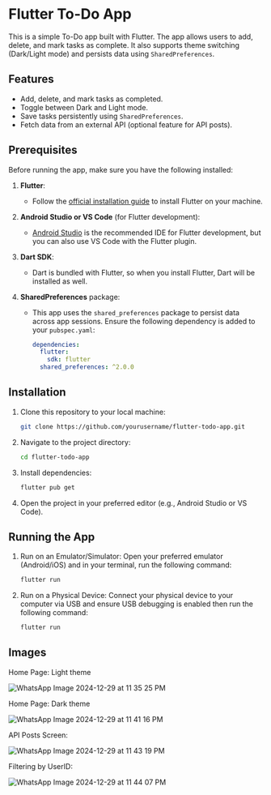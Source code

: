 # Flutter To-Do App

This is a simple To-Do app built with Flutter. The app allows users to add, delete, and mark tasks as complete. It also supports theme switching (Dark/Light mode) and persists data using `SharedPreferences`.

## Features
- Add, delete, and mark tasks as completed.
- Toggle between Dark and Light mode.
- Save tasks persistently using `SharedPreferences`.
- Fetch data from an external API (optional feature for API posts).

## Prerequisites

Before running the app, make sure you have the following installed:

1. **Flutter**:
   - Follow the [official installation guide](https://flutter.dev/docs/get-started/install) to install Flutter on your machine.
   
2. **Android Studio or VS Code** (for Flutter development):
   - [Android Studio](https://developer.android.com/studio) is the recommended IDE for Flutter development, but you can also use VS Code with the Flutter plugin.

3. **Dart SDK**:
   - Dart is bundled with Flutter, so when you install Flutter, Dart will be installed as well.

4. **SharedPreferences** package:
   - This app uses the `shared_preferences` package to persist data across app sessions. Ensure the following dependency is added to your `pubspec.yaml`:
     ```yaml
     dependencies:
       flutter:
         sdk: flutter
       shared_preferences: ^2.0.0
     ```

## Installation

1. Clone this repository to your local machine:
   ```bash
   git clone https://github.com/yourusername/flutter-todo-app.git
2. Navigate to the project directory:
   ```bash
   cd flutter-todo-app
3. Install dependencies:
   ```bash
   flutter pub get
4. Open the project in your preferred editor (e.g., Android Studio or VS Code).

## Running the App
1. Run on an Emulator/Simulator:
       Open your preferred emulator (Android/iOS) and in your terminal, run the following command:
   ```bash
   flutter run
2. Run on a Physical Device:
       Connect your physical device to your computer via USB and ensure USB debugging is enabled then run the following command:
   ```bash
   flutter run
## Images


  Home Page: Light theme   
  
  ![WhatsApp Image 2024-12-29 at 11 35 25 PM](https://github.com/user-attachments/assets/7e4c7fb8-99fc-424b-a65d-bb7f05c35a4b)
  
  Home Page: Dark theme  
  
  ![WhatsApp Image 2024-12-29 at 11 41 16 PM](https://github.com/user-attachments/assets/30de39bf-d1b8-42de-9dc5-217bd970a04b)


   API Posts Screen:

  

 ![WhatsApp Image 2024-12-29 at 11 43 19 PM](https://github.com/user-attachments/assets/22a227da-8396-45f5-a956-0fc7972ea0e4)


  Filtering by UserID:


  ![WhatsApp Image 2024-12-29 at 11 44 07 PM](https://github.com/user-attachments/assets/baf0e3cd-1472-4ac8-a39b-f03e3affdeb6)




